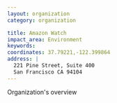 ```yaml
---
layout: organization
category: organization

title: Amazon Watch
impact_area: Environment
keywords: 
coordinates: 37.79221,-122.399864
address: |
  221 Pine Street, Suite 400
  San Francisco CA 94104
---
```

Organization's overview
